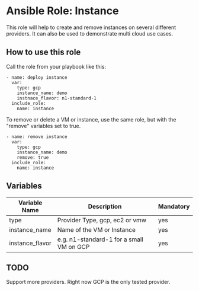# Ansible Role: Instance

This role will help to create and remove instances on several different providers. It can also be used to demonstrate multi cloud use cases.

## How to use this role

Call the role from your playbook like this:

	- name: deploy instance
	  var:
	    type: gcp
	    instance_name: demo
	    instnace_flavor: n1-standard-1
	  include_role:
	    name: instance

To remove or delete a VM or instance, use the same role, but with the "remove" variables set to true.

	- name: remove instance
	  var:
	    type: gcp
	    instance_name: demo
	    remove: true
	  include_role:
	    name: instance

## Variables

 | Variable Name | Description | Mandatory |
 |--|--|--|
 | type | Provider Type, gcp, ec2 or vmw | yes |
 | instance_name | Name of the VM or Instance | yes |
 | instance_flavor | e.g. n1-standard-1 for a small VM on GCP | yes |

## TODO

Support more providers. Right now GCP is the only tested provider.
